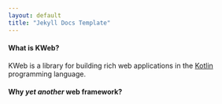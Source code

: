 ```yaml
---
layout: default
title: "Jekyll Docs Template"
---
```


#### What is KWeb?

KWeb is a library for building rich web applications in the [Kotlin](http://kotlinlang.org/)
programming language.

#### Why _yet another_ web framework?